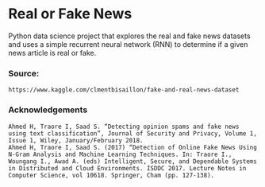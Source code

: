 # Real or Fake News

Python data science project that explores the real and fake news datasets and uses a simple recurrent neural network (RNN) to determine if a given news article is real or fake.

### Source: 
    https://www.kaggle.com/clmentbisaillon/fake-and-real-news-dataset

### Acknowledgements

    Ahmed H, Traore I, Saad S. “Detecting opinion spams and fake news using text classification”, Journal of Security and Privacy, Volume 1, Issue 1, Wiley, January/February 2018.
    Ahmed H, Traore I, Saad S. (2017) “Detection of Online Fake News Using N-Gram Analysis and Machine Learning Techniques. In: Traore I., Woungang I., Awad A. (eds) Intelligent, Secure, and Dependable Systems in Distributed and Cloud Environments. ISDDC 2017. Lecture Notes in Computer Science, vol 10618. Springer, Cham (pp. 127-138).
